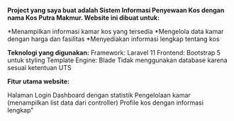 **Project yang saya buat adalah Sistem Informasi Penyewaan Kos dengan nama Kos Putra Makmur.
Website ini dibuat untuk:**

*Menampilkan informasi kamar kos yang tersedia
*Mengelola data kamar dengan harga dan fasilitas
*Menyediakan informasi lengkap tentang kos

**Teknologi yang digunakan:**
Framework: Laravel 11
Frontend: Bootstrap 5 untuk styling
Template Engine: Blade
Tidak menggunakan database karena sesuai ketentuan UTS

**Fitur utama website:**

Halaman Login
Dashboard dengan statistik
Pengelolaan kamar (menampilkan list data dari controller)
Profile kos dengan informasi lengkap"
